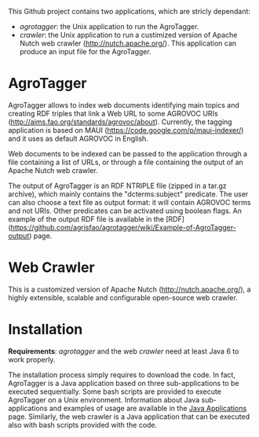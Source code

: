 This Github project contains two applications, which are stricly dependant:

- *agrotagger*: the Unix application to run the AgroTagger.
- *crawler*:  the Unix application to run a custimized version of Apache Nutch web crawler (http://nutch.apache.org/). This application can produce an input file for the AgroTagger.

AgroTagger
==========

AgroTagger allows to index web documents identifying main topics and creating RDF triples that link a Web URL to some AGROVOC URIs (http://aims.fao.org/standards/agrovoc/about). Currently, the tagging application is based on MAUI (https://code.google.com/p/maui-indexer/) and it uses as default AGROVOC in English. 

Web documents to be indexed can be passed to the application through a file containing a list of URLs, or through a file containing the output of an Apache Nutch web crawler.

The output of AgroTagger is an RDF NTRIPLE file (zipped in a tar.gz archive), which mainly contains the "dcterms:subject" predicate. The user can also choose a text file as output format: it will contain AGROVOC terms and not URIs. Other predicates can be activated using boolean flags. An example of the output RDF file is available in the [RDF] (https://github.com/agrisfao/agrotagger/wiki/Example-of-AgroTagger-output) page.

Web Crawler
==========
This is a customized version of Apache Nutch (http://nutch.apache.org/), a highly extensible, scalable and configurable open-source web crawler.

Installation
==========

**Requirements**: *agrotagger* and the web *crawler* need at least Java 6 to work properly.

The installation process simply requires to download the code. In fact, AgroTagger is a Java application based on three sub-applications to be executed sequentially. Some bash scripts are provided to execute AgroTagger on a Unix environment. Information about Java sub-applications and examples of usage are available in the [Java Applications](https://github.com/agrisfao/agrotagger/wiki/Java-Applications) page. Similarly, the web crawler is a Java application that can be executed also with bash scripts provided with the code.


  

